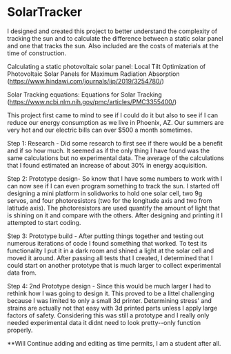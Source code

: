 # SolarTracker
I designed and created this project to better understand the complexity of tracking 
the sun and to calculate the difference between a static solar panel and one that tracks the sun.
Also included are the costs of materials at the time of construction.


Calculating a static photovoltaic solar panel:
Local Tilt Optimization of Photovoltaic Solar Panels for Maximum Radiation Absorption 
(https://www.hindawi.com/journals/ijp/2019/3254780/)


Solar Tracking equations:
Equations for Solar Tracking 
(https://www.ncbi.nlm.nih.gov/pmc/articles/PMC3355400/)

This project first came to mind to see if I could do it but also to see if I can reduce our energy 
consumption as we live in Phoenix, AZ. Our summers are very hot and our electric bills can over $500 
a month sometimes. 

Step 1: Research - Did some research to first see if there would be a benefit and if so how much. It seemed as 
if the only thing I have found was the same calculations but no experimental data. The average of the 
calculations that I found estimated an increase of about 30% in energy acquisition.

Step 2: Prototype design- So know that I have some numbers to work with I can now see if I can even program something to 
track the sun. I started off designing a mini platform in solidworks to hold one solar cell, two 9g servos, and four 
photoresistors (two for the longitude axis and two from latitude axis). The photoresistors are used quantify 
the amount of light that is shining on it and compare with the others. After designing and printing it I 
attempted to start coding.

Step 3: Prototype build - After putting things together and testing out numerous iterations of code I found something 
that worked. To test its functionality I put it in a dark room and shined a light at the solar cell and moved it around. 
After passing all tests that I created, I determined that I could start on another prototype that is much larger to collect 
experimental data from. 

Step 4: 2nd Prototype design - Since this would be much larger I had to rethink how I was going to design it. This proved 
to be a littel challenging because I was limited to only a small 3d printer. Determining stress' and strains are actually not 
that easy with 3d printed parts unless I apply large factors of safety. Considering this was still a prototype and I really 
only needed experimental data it didnt need to look pretty--only function properly.

**Will Continue adding and editing as time permits, I am a student after all.
